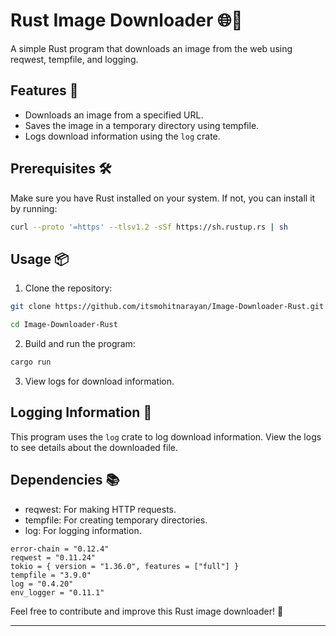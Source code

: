# Rust Image Downloader 🌐🦀

A simple Rust program that downloads an image from the web using reqwest, tempfile, and logging.

## Features 🚀

- Downloads an image from a specified URL.
- Saves the image in a temporary directory using tempfile.
- Logs download information using the `log` crate.

## Prerequisites 🛠️

Make sure you have Rust installed on your system. If not, you can install it by running:

```bash
curl --proto '=https' --tlsv1.2 -sSf https://sh.rustup.rs | sh
```

## Usage 📦

1. Clone the repository:

```bash
git clone https://github.com/itsmohitnarayan/Image-Downloader-Rust.git

cd Image-Downloader-Rust
```

2. Build and run the program:

```bash
cargo run
```

3. View logs for download information.

## Logging Information 📝

This program uses the `log` crate to log download information. View the logs to see details about the downloaded file.

## Dependencies 📚

- reqwest: For making HTTP requests.
- tempfile: For creating temporary directories.
- log: For logging information.

```
error-chain = "0.12.4"
reqwest = "0.11.24"
tokio = { version = "1.36.0", features = ["full"] }
tempfile = "3.9.0"
log = "0.4.20"
env_logger = "0.11.1"
```

Feel free to contribute and improve this Rust image downloader! 🤝

-------------------------------------------------------------------------------------
